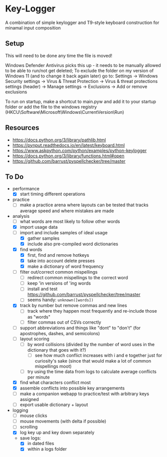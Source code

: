 # Key-Logger
A combination of simple keylogger and T9-style keyboard construction for minamal input composition

## Setup
This will need to be done any time the file is moved!

Windows Defender Antivirus picks this up - it needs to be manually allowed to be able to run/not get deleted;
To exclude the folder on my version of Windows 11 (and to change it back again later) go to:
Settings -> Windows Security settings -> Virus & Threat Protection -> Virus  & threat protections settings (header) -> Manage settings -> Exclusions -> Add or remove exclusions

To run on startup, make a shortcut to main.pyw and add it to your startup folder or add the file to the windows registry (HKCU\Software\Microsoft\Windows\CurrentVersion\Run)

## Resources
- https://docs.python.org/3/library/pathlib.html
- https://pynput.readthedocs.io/en/latest/keyboard.html
- https://www.askpython.com/python/examples/python-keylogger
- https://docs.python.org/3/library/functions.html#open
- https://github.com/barrust/pyspellchecker/tree/master

## To Do
- performance
  - [x] start timing different operations
- practice
  - [ ] make a practice arena where layouts can be tested that tracks average speed and where mistakes are made
- analysis
  - [ ] what words are most likely to follow other words
  - [x] import usage data
  - [ ] import and include samples of ideal usage
    - [x] gather samples
    - [x] include also pre-compiled word dictionaries
  - [x] find words
    - [x] first, find and remove hotkeys
    - [x] take into account delete presses
    - [x] make a dictionary of word frequency
  - [ ] filter out/correct common mispellings
    - [ ] redirect common mispellings to the correct word
    - [ ] keep 'in versions of 'ing words
    - [ ] install and test https://github.com/barrust/pyspellchecker/tree/master
    - [ ] seems handy: `unknown([words])`
  - [x] track by number but remove commas and new lines
    - [ ] track where they happen most frequently and re-include those as "words"
    - [ ] filter commas out of CSVs correctly
  - [ ] support abbreviations and things like "dont" to "don't" (for apostrophes, dashes, and semicolons)
  - [ ] layout scoring
    - [ ] by word collisions (divided by the number of word uses in the dictionary that goes with it?)
      - [ ] see how much conflict increases with i and e together just for curiosity's sake (since that would make a lot of common mispellings moot)
    - [ ] try using the time data from logs to calculate average conflicts per minute
  - [x] find what characters conflict most
  - [x] assemble conflicts into possible key arrangements
  - [ ] make a companion webapp to practice/test with arbitrary keys assigned
  - [ ] export usable dictionary + layout
- logging
  - [ ] mouse clicks
  - [ ] mouse movements (with delta if possible)
  - [ ] scrolling
  - [x] log key up and key down separately
  - save logs:
    - [x] in dated files
    - [x] within a logs folder